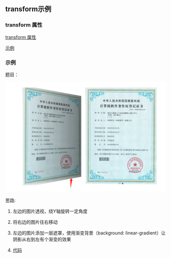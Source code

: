 ## transform示例

### transform 属性

[transform 属性](https://wiki.dm-ai.cn/display/~caizeping/transform)

[示例](./transform.html)



### 示例

题目：

![](./imgs/3.png)

思路:

1. 左边的图片透视，绕Y轴旋转一定角度

2. 将右边的图片往右移动

3. 左边的图片添加一层遮罩，使用渐变背景（background: linear-gradient）让阴影从右到左有个渐变的效果

4. [代码](./carousel.html)

   



